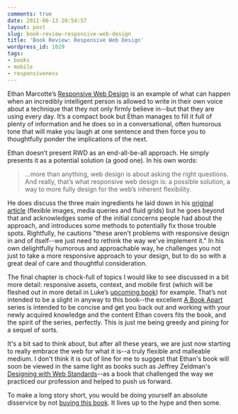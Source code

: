 ```yaml
---
comments: true
date: 2011-06-13 20:54:57
layout: post
slug: book-review-responsive-web-design
title: 'Book Review: Responsive Web Design'
wordpress_id: 1029
tags:
- books
- mobile
- responsiveness
---
```


Ethan Marcotte’s [Responsive Web Design](http://www.abookapart.com/products/responsive-web-design) is an example of what can happen when an incredibly intelligent person is allowed to write in their own voice about a technique that they not only firmly believe in--but that they are using every day. It’s a compact book but Ethan manages to fill it full of plenty of information and he does so in a conversational, often humorous tone that will make you laugh at one sentence and then force you to thoughtfully ponder the implications of the next.

Ethan doesn’t present RWD as an end-all-be-all approach. He simply presents it as a potential solution (a good one). In his own words:

> …more than anything, web design is about asking the right questions. And really, that’s what responsive web design is: a possible solution, a way to more fully design for the web’s inherent flexibility.

He does discuss the three main ingredients he laid down in his [original article](http://www.alistapart.com/articles/responsive-web-design/) (flexible images, media queries and fluid grids) but he goes beyond that and acknowledges some of the initial concerns people had about the approach, and introduces some methods to potentially fix those trouble spots. Rightfully, he cautions "these aren't problems with responsive design in and of itself--we just need to rethink the way we've implement it." In his own delightfully humorous and approachable way, he challenges you not just to take a more responsive approach to your design, but to do so with a great deal of care and thoughtful consideration.

The final chapter is chock-full of topics I would like to see discussed in a bit more detail: responsive assets, context, and mobile first (which will be fleshed out in more detail in Luke’s [upcoming book](http://www.abookapart.com/products/mobile-first)) for example. That’s not intended to be a slight in anyway to this book--the excellent [A Book Apart](http://abookapart.com) series is intended to be concise and get you back out and working with your newly acquired knowledge and the content Ethan covers fits the book, and the spirit of the series, perfectly. This is just me being greedy and pining for a sequel of sorts. 

It's a bit sad to think about, but after all these years, we are just now starting to really embrace the web for what it is--a truly flexible and malleable medium. I don't think it is out of line for me to suggest that Ethan's book will soon be viewed in the same light as books such as Jeffrey Zeldman's [Designing with Web Standards](http://www.zeldman.com/dwws/)--as a book that challenged the way we practiced our profession and helped to push us forward.

To make a long story short, you would be doing yourself an absolute disservice by not [buying this book](http://www.abookapart.com/products/responsive-web-design). It lives up to the hype and then some.
